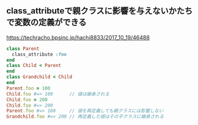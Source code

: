 ## class_attributeで親クラスに影響を与えないかたちで変数の定義ができる

https://techracho.bpsinc.jp/hachi8833/2017_10_19/46488

```ruby
class Parent
  class_attribute :foo
end
class Child < Parent
end
class Grandchild < Child
end
Parent.foo = 100
Child.foo #=> 100      // 値は継承される
Child.foo = 200
Child.foo #=> 200
Parent.foo #=> 100     // 値を再定義しても親クラスには影響しない
Grandchild.foo #=> 200 // 再定義した値はその子クラスに継承される
```
